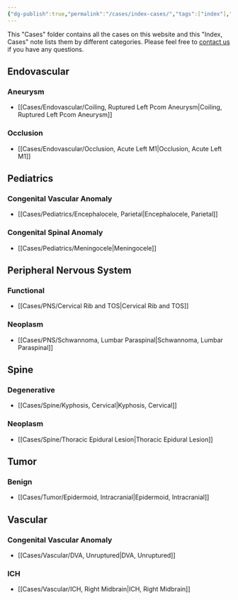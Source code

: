 ```yaml
---
{"dg-publish":true,"permalink":"/cases/index-cases/","tags":["index"],"created":"2023-05-11T12:23:01.000-07:00","updated":"2023-10-14T22:52:58.003-07:00"}
---
```



This "Cases" folder contains all the cases on this website and this "Index, Cases" note lists them by different categories. Please feel free to [contact us](mailto:contact@neurosurgerycases.com) if you have any questions.

## Endovascular

### Aneurysm

- [[Cases/Endovascular/Coiling, Ruptured Left Pcom Aneurysm\|Coiling, Ruptured Left Pcom Aneurysm]]

### Occlusion

- [[Cases/Endovascular/Occlusion, Acute Left M1\|Occlusion, Acute Left M1]]

## Pediatrics

### Congenital Vascular Anomaly

- [[Cases/Pediatrics/Encephalocele, Parietal\|Encephalocele, Parietal]]
### Congenital Spinal Anomaly
- [[Cases/Pediatrics/Meningocele\|Meningocele]]

## Peripheral Nervous System

### Functional

- [[Cases/PNS/Cervical Rib and TOS\|Cervical Rib and TOS]]

### Neoplasm

- [[Cases/PNS/Schwannoma, Lumbar Paraspinal\|Schwannoma, Lumbar Paraspinal]]

## Spine

### Degenerative

- [[Cases/Spine/Kyphosis, Cervical\|Kyphosis, Cervical]]

### Neoplasm

- [[Cases/Spine/Thoracic Epidural Lesion\|Thoracic Epidural Lesion]]

## Tumor

### Benign

- [[Cases/Tumor/Epidermoid, Intracranial\|Epidermoid, Intracranial]]

## Vascular

### Congenital Vascular Anomaly

- [[Cases/Vascular/DVA, Unruptured\|DVA, Unruptured]]

### ICH

- [[Cases/Vascular/ICH, Right Midbrain\|ICH, Right Midbrain]]
